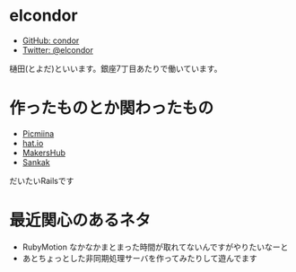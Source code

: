 # elcondor

- [GitHub: condor](https://github.com/condor)
- [Twitter: @elcondor](https://twitter.com/elcondor)

樋田(とよだ)といいます。銀座7丁目あたりで働いています。

# 作ったものとか関わったもの

- [Picmiina](https://picmiina.jp/)
- [hat.io](https://hat.io/)
- [MakersHub](https://makershub.jp/)
- [Sankak](https://sankak.jp/)

だいたいRailsです

# 最近関心のあるネタ

- RubyMotion
なかなかまとまった時間が取れてないんですがやりたいなーと
- あとちょっとした非同期処理サーバを作ってみたりして遊んでます
